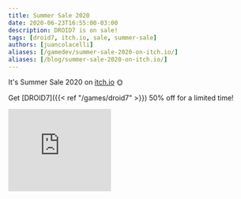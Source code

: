 ```yaml
---
title: Summer Sale 2020
date: 2020-06-23T16:55:00-03:00
description: DROID7 is on sale!
tags: [droid7, itch.io, sale, summer-sale]
authors: [juancolacelli]
aliases: [/gamedev/summer-sale-2020-on-itch.io/]
aliases: [/blog/summer-sale-2020-on-itch.io/]
---
```


It's Summer Sale 2020 on [itch.io](https://juancolacelli.itch.io) 🌞

Get [DROID7]({{< ref "/games/droid7" >}}) 50% off for a limited time!

<iframe src="https://itch.io/embed/570980?linkback=true&amp;bg_color=16171a&amp;fg_color=fafdff&amp;link_color=ff8426&amp;border_color=16171a" width="208" height="167" frameborder="0"><a href="https://juancolacelli.itch.io/droid7">DROID7 by Juan Colacelli</a></iframe>
